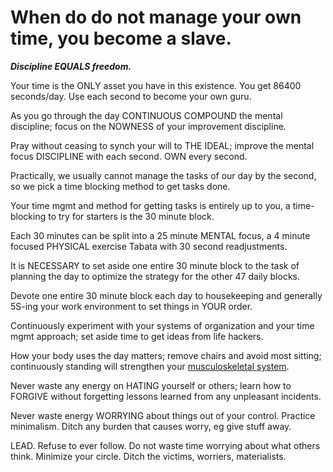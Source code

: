 # When do do not manage your own time, you become a slave.

***Discipline EQUALS freedom.***

Your time is the ONLY asset you have in this existence. You get 86400 seconds/day. Use each second to become your own guru.

As you go through the day CONTINUOUS COMPOUND the mental discipline; focus on the NOWNESS of your improvement discipline.

Pray without ceasing to synch your will to THE IDEAL; improve the mental focus DISCIPLINE with each second. OWN every second. 

Practically, we usually cannot manage the tasks of our day by the second, so we pick a time blocking method to get tasks done.

Your time mgmt and method for getting tasks is entirely up to you, a time-blocking to try for starters is the 30 minute block.

Each 30 minutes can be split into a 25 minute MENTAL focus, a 4 minute focused PHYSICAL exercise Tabata with 30 second readjustments.

It is NECESSARY to set aside one entire 30 minute block to the task of planning the day to optimize the strategy for the other 47 daily blocks.

Devote one entire 30 minute block each day to housekeeping and generally 5S-ing your work environment to set things in YOUR order.

Continuously experiment with your systems of organization and your time mgmt approach; set aside time to get ideas from life hackers.

How your body uses the day matters; remove chairs and avoid most sitting; continuously standing will strengthen your [musculoskeletal system](https://en.wikipedia.org/wiki/Human_musculoskeletal_system).

Never waste any energy on HATING yourself or others; learn how to FORGIVE without forgetting lessons learned from any unpleasant incidents.

Never waste energy WORRYING about things out of your control. Practice minimalism. Ditch any burden that causes worry, eg give stuff away.

LEAD. Refuse to ever follow. Do not waste time worrying about what others think. Minimize your circle. Ditch the victims, worriers, materialists.

